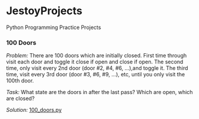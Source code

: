 # JestoyProjects
Python Programming Practice Projects

### 100 Doors
*Problem:* There are 100 doors which are initially closed. First time through visit each door and toggle it close if open and close if open. The second time, only visit every 2nd door (door #2, #4, #6, ...),and toggle it. The third time, visit every 3rd door (door #3, #6, #9, ...), etc, until you only visit the 100th door.

*Task:*  What state are the doors in after the last pass? Which are open, which are closed?

*Solution:* [100_doors.py](https://github.com/jestoy0514/JestoyProjects/tree/master/100_Doors)
